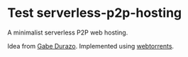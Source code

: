 # Test serverless-p2p-hosting

A minimalist serverless P2P web hosting.

Idea from [Gabe Durazo](https://twitter.com/losvedir). Implemented using [webtorrents](https://github.com/feross/webtorrent).
